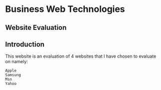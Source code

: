 # Business Web Technologies

## Website Evaluation

## Introduction

This website is an evaluation of 4 websites that I have chosen to evaluate on namely:

```
Apple
Samsung
Msn
Yahoo
```



